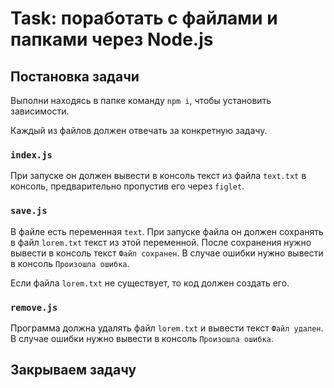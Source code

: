 # Task: поработать с файлами и папками через Node.js

## Постановка задачи
Выполни находясь в папке команду `npm i`, чтобы установить зависимости.

Каждый из файлов должен отвечать за конкретную задачу.

### `index.js`

При запуске он должен вывести в консоль текст из файла `text.txt` в консоль, предварительно пропустив его через `figlet`.

### `save.js` 

В файле есть переменная `text`. При запуске файла он должен сохранять в файл `lorem.txt` текст из этой переменной. После сохранения нужно вывести в консоль текст `Файл сохранен`. В случае ошибки нужно вывести в консоль `Произошла ошибка`.

Если файла `lorem.txt` не существует, то код должен создать его.

### `remove.js`

Программа должна удалять файл `lorem.txt` и вывести текст `Файл удален`. В случае ошибки нужно вывести в консоль `Произошла ошибка`.

## Закрываем задачу
